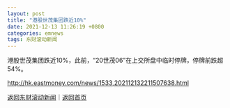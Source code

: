 ```yaml
---
layout: post
title: "港股世茂集团跌近10%"
date: 2021-12-13 11:26:19 +0800
categories: emnews
tags: 东财滚动新闻
---
```


港股世茂集团跌近10%，此前，“20世茂06”在上交所盘中临时停牌，停牌前跌超54%。

<http://hk.eastmoney.com/news/1533,202112132211507638.html>

[返回东财滚动新闻](//finews.withounder.com/emnews/)｜[返回首页](//finews.withounder.com/)